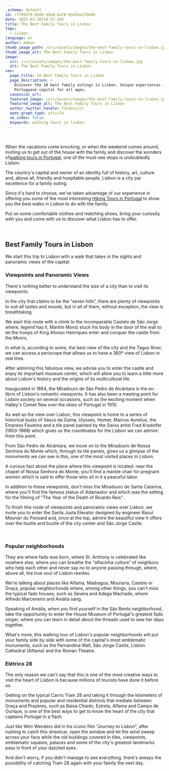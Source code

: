 ```yaml
---
_schema: default
id: cff85b79-66d9-49a8-baf0-65d20e1fbb0b
date: 2025-03-16T19:37:20Z
title: The Best Family Tours in Lisbon
tags:
  - Lisbon
language: en
author: Admin
thumb_image_path: /src/assets/images/the-best-family-tours-in-lisbon.jpg
thumb_image_alt: The Best Family Tours in Lisbon
image:
  src: /src/assets/images/the-best-family-tours-in-lisbon.jpg
  alt: The Best Family Tours in Lisbon
seo:
  page_title: 10 Best Family Tours in Lisbon
  page_description: >
    Discover the 10 best family outings in Lisbon. Unique experiences in the
    Portuguese capital for all ages.
  canonical_url:
  featured_image: /src/assets/images/the-best-family-tours-in-lisbon.jpg
  featured_image_alt: The Best Family Tours in Lisbon
  author_twitter_handle: foldnvisit
  open_graph_type: article
  no_index: false
  keywords: walking tours in lisbon
---
```

&nbsp;

<SnippetsAstroImage image_path="/src/assets/images/the-best-family-tours-in-lisbon.jpg" image_alt="The Best Family Tours in Lisbon"/>

When the vacations come knocking, or when the weekend comes around, inviting us to get out of the house with the family and discover the wonders of[walking tours in Portugal](https://topwalkingtoursportugal.com/), one of the must-see stops is undoubtedly Lisbon.

The country's capital and owner of an identity full of history, art, culture and, above all, friendly and hospitable people, Lisbon is a city par excellence for a family outing.

Since it's hard to choose, we've taken advantage of our experience in offering you some of the most interesting [Hiking Tours in Portugal](https://topwalkingtoursportugal.com/) to show you the best walks in Lisbon to do with the family.

Put on some comfortable clothes and matching shoes, bring your curiosity with you and come with us to discover what Lisbon has to offer.

&nbsp;

## **Best Family Tours in Lisbon**

We start this trip to Lisbon with a walk that takes in the sights and panoramic views of the capital:

### **Viewpoints and Panoramic Views**

There's nothing better to understand the size of a city than to visit its viewpoints.

In the city that claims to be the “seven hills”, there are plenty of viewpoints to suit all tastes and moods, but in all of them, without exception, the view is breathtaking.

We start this route with a climb to the incomparable Castelo de São Jorge where, legend has it, Martim Moniz stuck his body in the door of the wall to let the troops of King Afonso Henriques enter and conquer the castle from the Moors.

In what is, according to some, the best view of the city and the Tagus River, we can access a periscope that allows us to have a 360º view of Lisbon in real time.

After admiring this fabulous view, we advise you to enter the castle and enjoy its important museum center, which will allow you to learn a little more about Lisbon's history and the origins of its multicultural life.

Inaugurated in 1864, the Miradouro de São Pedro de Alcântara is the ex-libris of Lisbon's romantic viewpoints. It has also been a meeting point for Lisbon society on several occasions, such as the exciting moment when Halley's Comet flew over the skies of Portugal in 1910.

As well as the view over Lisbon, this viewpoint is home to a series of historical busts of Vasco da Gama, Ulysses, Homer, Marcus Aurelius, the Empress Faustina and a tile panel painted by the Swiss artist Fred Kradolfer (1903-1968) which gives us the coordinates for the Lisbon we can admire from this point.

From São Pedro de Alcântara, we move on to the Miradouro de Nossa Senhora do Monte which, through its tile panels, gives us a glimpse of the monuments we can see in this, one of the most visited places in Lisbon.

A curious fact about the place where this viewpoint is located: near the chapel of Nossa Senhora do Monte, you'll find a marble chair for pregnant women which is said to offer those who sit in it a peaceful labor.

In addition to these viewpoints, don't miss the Miradouro de Santa Catarina, where you'll find the famous statue of Adamastor and which was the setting for the filming of “The Year of the Death of Ricardo Reis”.

To finish this route of viewpoints and panoramic views over Lisbon, we invite you to enter the Santa Justa Elevator designed by engineer Raoul Mesnier du Ponsard and, once at the top, admire the beautiful view it offers over the hustle and bustle of the city center and São Jorge Castle.

&nbsp;

### **Popular neighborhoods**

They are where fado was born, where St. Anthony is celebrated like nowhere else, where you can breathe the “alfacinha culture” of neighbors who help each other and never say no to anyone passing through, where, above all, the true soul of Lisbon resides.

We're talking about places like Alfama, Madragoa, Mouraria, Castelo or Graça, popular neighborhoods where, among other things, you can't miss the typical fado houses, such as Severa and Adega Machado, where Alfredo Marceneiro and Amália sang.

Speaking of Amália, when you find yourself in the São Bento neighborhood, take the opportunity to enter the House Museum of Portugal's greatest fado singer, where you can learn in detail about the threads used to sew her days together.

What's more, this walking tour of Lisbon's popular neighborhoods will put your family side by side with some of the capital's most emblematic monuments, such as the Fernandina Wall, São Jorge Castle, Lisbon Cathedral (Alfama) and the Roman Theatre.

### **Elétrico 28**

The only reason we can't say that this is one of the most creative ways to visit the heart of Lisbon is because millions of tourists have done it before us.

Getting on the typical Carris Tram 28 and taking it through the kilometers of monuments and popular and residential districts that mediate between Graça and Prazeres, such as Baixa Chiado, Estrela, Alfama and Campo de Ourique, is one of the best ways to get to know the heart of the city that captains Portugal in a flash.

Just like Wim Wenders did in his iconic film “Journey to Lisbon”, after rushing to catch this streetcar, open the window and let the wind sweep across your face while the old buildings covered in tiles, viewpoints, emblematic squares, palaces and some of the city's greatest landmarks pass in front of your dazzled eyes.

And don't worry, if you didn't manage to see everything, there's always the possibility of catching Tram 28 again with your family the next day.

&nbsp;